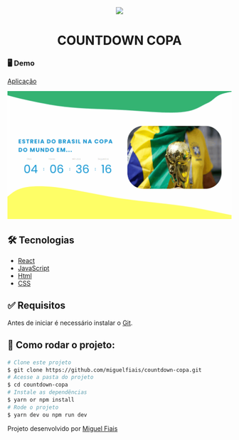 <p align="center"> 
<img width= "100px" src="https://media3.giphy.com/media/S3W74K8gy3h1iI1x0L/200w.webp?cid=ecf05e4701tpk8artrw0i2xpzqklc8mvbyktqephn7xdqinr&rid=200w.webp&ct=s" >
</p>
<h1 align="center">COUNTDOWN COPA </h1>

### 🖥 Demo

[Aplicação](https://countdowncopabr.netlify.app/)

<img src="https://github.com/miguelfiais/countdown-copa/blob/main/.github/template.gif"/>

## 🛠️ Tecnologias ##

- [React](https://pt-br.reactjs.org/)
- [JavaScript](https://developer.mozilla.org/pt-BR/docs/Web/JavaScript) 
- [Html](https://developer.mozilla.org/pt-BR/docs/Web/HTML/Element/html/)  
- [CSS](https://developer.mozilla.org/pt-BR/docs/Web/CSS)

## :white_check_mark: Requisitos ##

Antes de iniciar é necessário instalar o [Git](https://git-scm.com).

## :checkered_flag: Como rodar o projeto: ##

```bash
# Clone este projeto
$ git clone https://github.com/miguelfiais/countdown-copa.git
# Acesse a pasta do projeto
$ cd countdown-copa
# Instale as dependências
$ yarn or npm install
# Rode o projeto
$ yarn dev ou npm run dev
```

Projeto desenvolvido por <a href="https://github.com/miguelfiais"> Miguel Fiais </a> 
